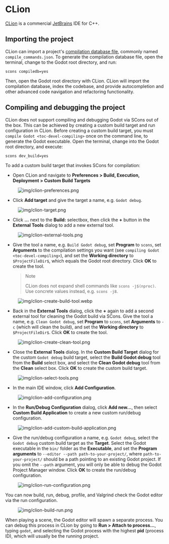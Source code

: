 # CLion

[CLion](https://www.jetbrains.com/clion/) is a commercial
[JetBrains](https://www.jetbrains.com/) IDE for C++.

## Importing the project

CLion can import a project's [compilation database
file](https://clang.llvm.org/docs/JSONCompilationDatabase.html),
commonly named `compile_commands.json`. To generate the compilation
database file, open the terminal, change to the Godot root directory,
and run:

    scons compiledb=yes

Then, open the Godot root directory with CLion. CLion will import the
compilation database, index the codebase, and provide autocompletion and
other advanced code navigation and refactoring functionality.

## Compiling and debugging the project

CLion does not support compiling and debugging Godot via SCons out of
the box. This can be achieved by creating a custom build target and run
configuration in CLion. Before creating a custom build target, you must
`compile Godot <toc-devel-compiling>` once on the command line, to
generate the Godot executable. Open the terminal, change into the Godot
root directory, and execute:

    scons dev_build=yes

To add a custom build target that invokes SCons for compilation:

-   Open CLion and navigate to **Preferences &gt; Build, Execution,
    Deployment &gt; Custom Build Targets**

<figure class="align-center">
<img src="img/clion-preferences.png" alt="img/clion-preferences.png" />
</figure>

-   Click **Add target** and give the target a name, e.g. `Godot debug`.

<figure class="align-center">
<img src="img/clion-target.png" alt="img/clion-target.png" />
</figure>

-   Click **...** next to the **Build:** selectbox, then click the **+**
    button in the **External Tools** dialog to add a new external tool.

<figure class="align-center">
<img src="img/clion-external-tools.png"
alt="img/clion-external-tools.png" />
</figure>

-   Give the tool a name, e.g. `Build Godot debug`, set **Program** to
    `scons`, set **Arguments** to the compilation settings you want (see
    `compiling Godot <toc-devel-compiling>`), and set the **Working
    directory** to `$ProjectFileDir$`, which equals the Godot root
    directory. Click **OK** to create the tool.

    > Note
    >
    > CLion does not expand shell commands like `scons -j$(nproc)`. Use
    > concrete values instead, e.g. `scons -j8`.

<figure class="align-center">
<img src="img/clion-create-build-tool.webp"
alt="img/clion-create-build-tool.webp" />
</figure>

-   Back in the **External Tools** dialog, click the **+** again to add
    a second external tool for cleaning the Godot build via SCons. Give
    the tool a name, e.g. `Clean Godot debug`, set **Program** to
    `scons`, set **Arguments** to `-c` (which will clean the build), and
    set the **Working directory** to `$ProjectFileDir$`. Click **OK** to
    create the tool.

<figure class="align-center">
<img src="img/clion-create-clean-tool.png"
alt="img/clion-create-clean-tool.png" />
</figure>

-   Close the **External Tools** dialog. In the **Custom Build Target**
    dialog for the custom `Godot debug` build target, select the **Build
    Godot debug** tool from the **Build** select box, and select the
    **Clean Godot debug** tool from the **Clean** select box. Click
    **OK** to create the custom build target.

<figure class="align-center">
<img src="img/clion-select-tools.png"
alt="img/clion-select-tools.png" />
</figure>

-   In the main IDE window, click **Add Configuration**.

<figure class="align-center">
<img src="img/clion-add-configuration.png"
alt="img/clion-add-configuration.png" />
</figure>

-   In the **Run/Debug Configuration** dialog, click **Add new...**,
    then select **Custom Build Application** to create a new custom
    run/debug configuration.

<figure class="align-center">
<img src="img/clion-add-custom-build-application.png"
alt="img/clion-add-custom-build-application.png" />
</figure>

-   Give the run/debug configuration a name, e.g. `Godot debug`, select
    the `Godot debug` custom build target as the **Target**. Select the
    Godot executable in the `bin/` folder as the **Executable**, and set
    the **Program arguments** to
    `--editor --path path-to-your-project/`, where
    `path-to-your-project/` should be a path pointing to an existing
    Godot project. If you omit the `--path` argument, you will only be
    able to debug the Godot Project Manager window. Click **OK** to
    create the run/debug configuration.

<figure class="align-center">
<img src="img/clion-run-configuration.png"
alt="img/clion-run-configuration.png" />
</figure>

You can now build, run, debug, profile, and Valgrind check the Godot
editor via the run configuration.

<figure class="align-center">
<img src="img/clion-build-run.png" alt="img/clion-build-run.png" />
</figure>

When playing a scene, the Godot editor will spawn a separate process.
You can debug this process in CLion by going to **Run &gt; Attach to
process...**, typing `godot`, and selecting the Godot process with the
highest **pid** (process ID), which will usually be the running project.
